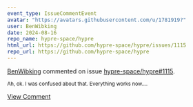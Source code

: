 ```yaml
---
event_type: IssueCommentEvent
avatar: "https://avatars.githubusercontent.com/u/1781919?"
user: BenWibking
date: 2024-08-16
repo_name: hypre-space/hypre
html_url: https://github.com/hypre-space/hypre/issues/1115
repo_url: https://github.com/hypre-space/hypre
---
```


<a href='https://github.com/BenWibking' target='_blank'>BenWibking</a> commented on issue <a href='https://github.com/hypre-space/hypre/issues/1115' target='_blank'>hypre-space/hypre#1115</a>.

<small>Ah, ok. I was confused about that. Everything works now....</small>

<a href='https://github.com/hypre-space/hypre/issues/1115' target='_blank'>View Comment</a>